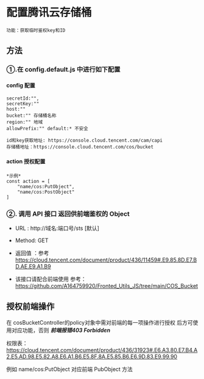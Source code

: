 # 配置腾讯云存储桶

    功能：获取临时鉴权key和ID

## 方法

### ①.在 config.default.js 中进行如下配置

#### config 配置

    secretId:"",
    secretKey:""
    host:""
    bucket:"" 存储桶名称
    region:"" 地域
    allowPrefix:"" default:* 不安全

    id和key获取地址: https://console.cloud.tencent.com/cam/capi
    存储桶地址：https://console.cloud.tencent.com/cos/bucket

#### action 授权配置
    *示例*
    const action = [
        "name/cos:PutObject",
        "name/cos:PostObject"
    ]

### ②. 调用 API 接口 返回供前端鉴权的 Object

- URL : http://域名:端口号/sts [默认]
- Method: GET
- 返回值 ：参考 https://cloud.tencent.com/document/product/436/11459#.E9.85.8D.E7.BD.AE.E9.A1.B9

- 该接口请配合前端使用 参考：https://github.com/A164759920/Fronted_Utils_JS/tree/main/COS_Bucket

## 授权前端操作

在 cosBucketController的policy对象中需对前端的每一项操作进行授权
后方可使用对应功能，否则 ***前端报错403 Forbidden***

权限表：https://cloud.tencent.com/document/product/436/31923#.E6.A3.80.E7.B4.A2.E5.AD.98.E5.82.A8.E6.A1.B6.E5.8F.8A.E5.85.B6.E6.9D.83.E9.99.90

例如 name/cos:PutObject 对应前端 PubObject 方法

